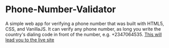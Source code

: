 # Phone-Number-Validator
A simple web app for verifying a phone number that was built with HTML5, CSS, and VanillaJS. It can verify any phone number, as long you write the country's dialing code in front of the number, e.g. +2347064535.
[This will lead you to the live site](https://phone-number-validator-seven.vercel.app/)
